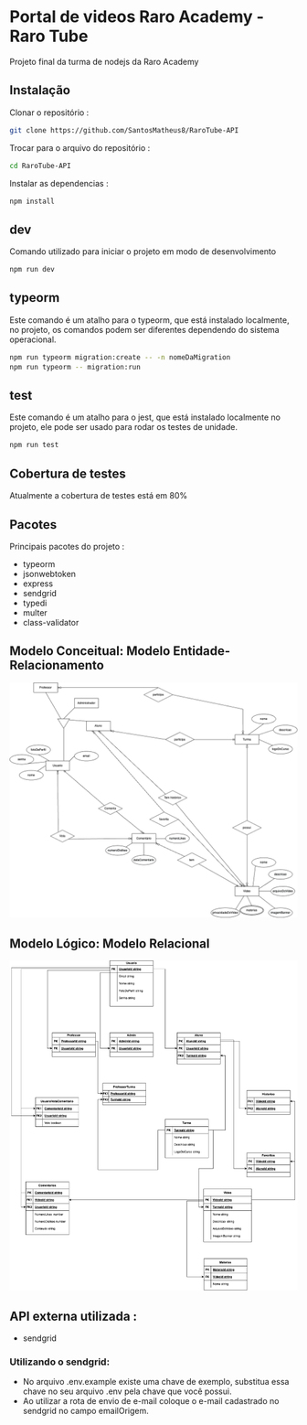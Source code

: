 # Portal de videos Raro Academy - Raro Tube

Projeto final da turma de nodejs da Raro Academy

## Instalação

Clonar o repositório :

```bash
git clone https://github.com/SantosMatheus8/RaroTube-API
```

Trocar para o arquivo do repositório :

```bash
cd RaroTube-API
```

Instalar as dependencias :

```bash
npm install
```

## dev

Comando utilizado para iniciar o projeto em modo de desenvolvimento

```bash
npm run dev
```

## typeorm

Este comando é um atalho para o typeorm, que está instalado localmente, no projeto, os comandos podem ser diferentes dependendo do sistema operacional.

```bash
npm run typeorm migration:create -- -n nomeDaMigration
npm run typeorm -- migration:run
```

## test

Este comando é um atalho para o jest, que está instalado localmente no projeto, ele pode ser usado para rodar os testes de unidade.

```bash
npm run test
```

## Cobertura de testes

Atualmente a cobertura de testes está em 80%

## Pacotes

Principais pacotes do projeto :

- typeorm
- jsonwebtoken
- express
- sendgrid
- typedi
- multer
- class-validator

## Modelo Conceitual: Modelo Entidade-Relacionamento

![ModeloEntidadeRelacionamento](modeloEntidadeRelacionamento.png)

## Modelo Lógico: Modelo Relacional

![ModeloLogico](modeloLogico.png)

## API externa utilizada :

- sendgrid

### Utilizando o sendgrid:

- No arquivo .env.example existe uma chave de exemplo, substitua essa chave no seu arquivo .env pela chave que você possui.
- Ao utilizar a rota de envio de e-mail coloque o e-mail cadastrado no sendgrid no campo emailOrigem.
